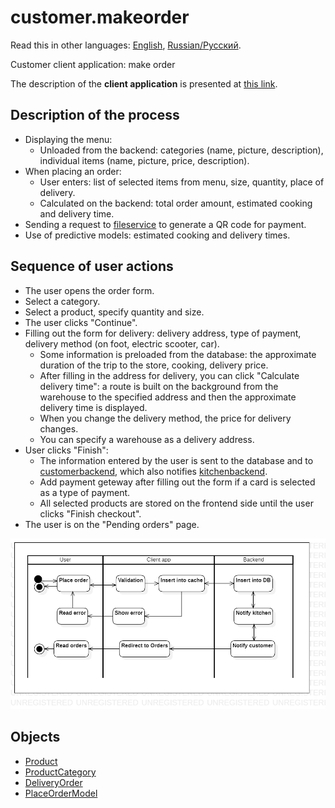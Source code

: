 # customer.makeorder

Read this in other languages: [English](customer.makeorder.md), [Russian/Русский](customer.makeorder.ru.md). 

Customer client application: make order

The description of the **client application** is presented at [this link](../../frontend/customerclient.md).

## Description of the process

- Displaying the menu:
    - Unloaded from the backend: categories (name, picture, description), individual items (name, picture, price, description).
- When placing an order: 
    - User enters: list of selected items from menu, size, quantity, place of delivery.
    - Calculated on the backend: total order amount, estimated cooking and delivery time.
- Sending a request to [fileservice](../../backend/fileservice.md) to generate a QR code for payment.
- Use of predictive models: estimated cooking and delivery times.

## Sequence of user actions

- The user opens the order form.
- Select a category.
- Select a product, specify quantity and size.
- The user clicks "Continue".
- Filling out the form for delivery: delivery address, type of payment, delivery method (on foot, electric scooter, car).
    - Some information is preloaded from the database: the approximate duration of the trip to the store, cooking, delivery price.
    - After filling in the address for delivery, you can click "Calculate delivery time": a route is built on the background from the warehouse to the specified address and then the approximate delivery time is displayed.
    - When you change the delivery method, the price for delivery changes.
    - You can specify a warehouse as a delivery address.
- User clicks "Finish":
    - The information entered by the user is sent to the database and to [customerbackend](../../backend/customerbackend.md), which also notifies [kitchenbackend](../../backend/kitchenbackend.md ).
    - Add payment geteway after filling out the form if a card is selected as a type of payment.
    - All selected products are stored on the frontend side until the user clicks "Finish checkout".
- The user is on the "Pending orders" page.

![customer.makeorder](../../img/activitydiagrams/customer.makeorder.png)

## Objects 

- [Product](https://github.com/alexeysp11/workflow-lib/blob/main/docs/Models/Business/Products/Product.md)
- [ProductCategory](https://github.com/alexeysp11/workflow-lib/blob/main/docs/Models/Business/Products/ProductCategory.md)
- [DeliveryOrder](https://github.com/alexeysp11/workflow-lib/blob/main/docs/Models/Business/BusinessDocuments/DeliveryOrder.md)
- [PlaceOrderModel](../../classes/models/Orders/PlaceOrderModel.md)
